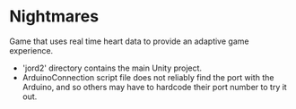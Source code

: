 # Nightmares
Game that uses real time heart data to provide an adaptive game experience.

- 'jord2' directory contains the main Unity project.
- ArduinoConnection script file does not reliably find the port with the Arduino, and so others may have to hardcode their port number to try it out.
